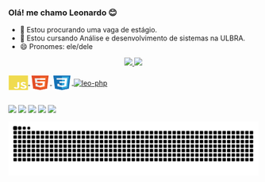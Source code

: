### Olá! me chamo Leonardo 😊

- 🔭 Estou procurando uma vaga de estágio.
- 🌱 Estou cursando Análise e desenvolvimento de sistemas na ULBRA.
- 😄 Pronomes: ele/dele

<div align="center">
  <a href="https://github.com/Leozin777">
  <img height="150em" src="https://github-readme-stats.vercel.app/api?username=Leozin777&show_icons=true&theme=dracula&include_all_commits=true&count_private=true"/>
  <img height="150em" src="https://github-readme-stats.vercel.app/api/top-langs/?username=Leozin777&layout=compact&langs_count=7&theme=dracula"/>
</div>

<div style="display: inline_block"><br>
  <a href="https://github.com/Leozin777/Atividades-JS" target="_blank"><img align="center" alt="leo-Js" height="30" width="40" src="https://raw.githubusercontent.com/devicons/devicon/master/icons/javascript/javascript-plain.svg">
  <a href="https://github.com/Leozin777/Noticias_cidades" target="_blank"><img align="center" alt="leo-HTML" height="30" width="40" src="https://raw.githubusercontent.com/devicons/devicon/master/icons/html5/html5-original.svg">
  <a href="https://github.com/Leozin777/Noticias_cidades" target="_blank"><img align="center" alt="leo-CSS" height="30" width="40" src="https://raw.githubusercontent.com/devicons/devicon/master/icons/css3/css3-original.svg">
  <a href="https://github.com/Leozin777/PHP" target="_blank"><img align="center" alt="leo-php" height="50" widht="40"src="https://cdn.jsdelivr.net/gh/devicons/devicon/icons/php/php-original.svg">
</div>
  
  ##
  
<div>
  <a href="https://www.instagram.com/leoboyz2001/" target="_blank"><img src="https://img.shields.io/badge/Instagram-E4405F?style=for-the-badge&logo=instagram&logoColor=white" target="_blank"></a>
  <a href="https://www.linkedin.com/in/leonardo-cardoso-da-silveira-901a111b4/" target="_blank"><img src="https://img.shields.io/badge/LinkedIn-0077B5?style=for-the-badge&logo=linkedin&logoColor=white" target="_blank"></a>
  <a href="https://twitter.com/LeoBoyz2001" target="_blank"><img src="https://img.shields.io/badge/Twitter-1DA1F2?style=for-the-badge&logo=twitter&logoColor=white" target="_blank"></a>
  <a href ="mailto:leo.cardoso@rede.ulbra.br"><img src="https://img.shields.io/badge/-Gmail-%23333?style=for-the-badge&logo=gmail&logoColor=white" target="_blank"></a>
  <a href ="https://t.me/leoboyz2001" target="_blank"><img src="https://img.shields.io/badge/Telegram-2CA5E0?style=for-the-badge&logo=telegram&logoColor=white"></a>
</div>
  
![Snake animation](https://github.com/Leozin777/Leozin777/blob/output/github-contribution-grid-snake.svg)
